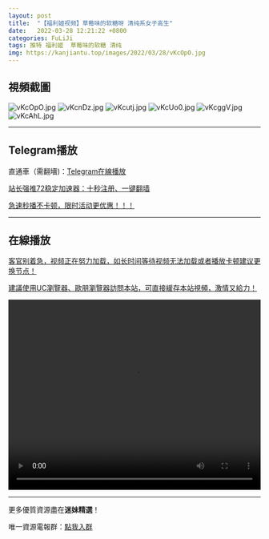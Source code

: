 ```yaml
---
layout: post
title:  "【福利姬视频】草莓味的软糖呀 清纯系女子高生"
date:   2022-03-28 12:21:22 +0800
categories: FuLiJi
tags: 推特 福利姬  草莓味的软糖 清纯
img: https://kanjiantu.top/images/2022/03/28/vKcOpO.jpg
---
```



## 視頻截圖

![vKcOpO.jpg](https://kanjiantu.top/images/2022/03/28/vKcOpO.jpg)
![vKcnDz.jpg](https://kanjiantu.top/images/2022/03/28/vKcnDz.jpg)
![vKcutj.jpg](https://kanjiantu.top/images/2022/03/28/vKcutj.jpg)
![vKcUo0.jpg](https://kanjiantu.top/images/2022/03/28/vKcUo0.jpg)
![vKcggV.jpg](https://kanjiantu.top/images/2022/03/28/vKcggV.jpg)
![vKcAhL.jpg](https://kanjiantu.top/images/2022/03/28/vKcAhL.jpg)

* * *
## Telegram播放

直通車（需翻墻)：[Telegram在線播放](https://t.me/mimeijingxuan/402)

<u>站长强推72稳定加速器：[十秒注册、一键翻墙](https://72vpn.xyz/#/register?code=mimei) </u>


<u>急速秒播不卡顿，限时活动更优惠！！！</u>
* * *
## 在線播放
<u>客官别着急，视频正在努力加载，如长时间等待视频无法加载或者播放卡顿建议更换节点！</u>

<u>建議使用UC瀏覽器、歐朋瀏覽器訪問本站，可直接緩存本站視頻，激情又給力！</u>
<center><video src="https://cdn.publer.io/uploads/videos/6246ed6bdb279736bfa80f4d/1752a13e59378397b0e846b06bc2b1ae.mp4" width="100%" height="380px" controls="controls"></video></center>


* * *
更多優質資源盡在**迷妹精選**！

唯一資源電報群：[點我入群](https://t.me/mimeijingxuan)


